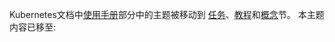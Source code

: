 <!--
The topics in the [User Guide](/docs/user-guide/) section of the Kubernetes docs
are being moved to the [Tasks](/docs/tasks/), [Tutorials](/docs/tutorials/), and
[Concepts](/docs/concepts) sections. The content in this topic has moved to:
-->
Kubernetes文档中[使用手册](/zh/docs/user-guide/)部分中的主题被移动到
[任务](/zh/docs/tasks/)、[教程](/zh/docs/tutorials/)和[概念](/zh/docs/concepts)节。
本主题内容已移至:
